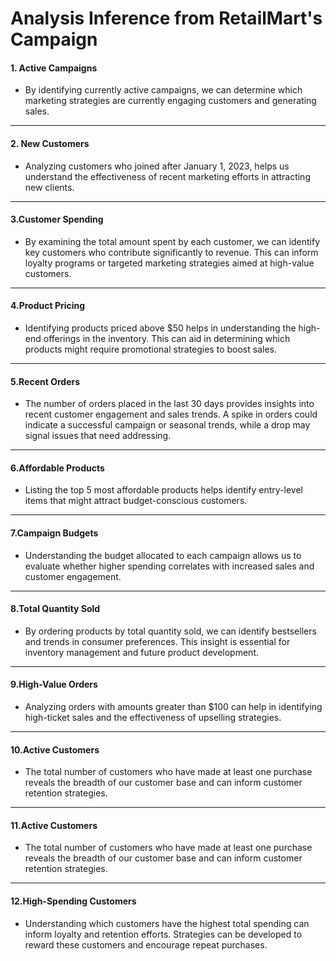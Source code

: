 # Analysis Inference from RetailMart's Campaign

#### 1. Active Campaigns

- By identifying currently active campaigns, we can determine which marketing strategies are currently engaging customers and generating sales.

---

#### 2. New Customers

- Analyzing customers who joined after January 1, 2023, helps us understand the effectiveness of recent marketing efforts in attracting new clients.


--- 

#### 3.Customer Spending 
- By examining the total amount spent by each customer, we can identify key customers who contribute significantly to revenue. This can inform loyalty programs or targeted marketing strategies aimed at high-value customers.

---
#### 4.Product Pricing 
- Identifying products priced above $50 helps in understanding the high-end offerings in the inventory. This can aid in determining which products might require promotional strategies to boost sales.

---

#### 5.Recent Orders 
- The number of orders placed in the last 30 days provides insights into recent customer engagement and sales trends. A spike in orders could indicate a successful campaign or seasonal trends, while a drop may signal issues that need addressing.

---
#### 6.Affordable Products 
- Listing the top 5 most affordable products helps identify entry-level items that might attract budget-conscious customers.

---
#### 7.Campaign Budgets 
- Understanding the budget allocated to each campaign allows us to evaluate whether higher spending correlates with increased sales and customer engagement.

---
#### 8.Total Quantity Sold 
- By ordering products by total quantity sold, we can identify bestsellers and trends in consumer preferences. This insight is essential for inventory management and future product development.

---
#### 9.High-Value Orders 
- Analyzing orders with amounts greater than $100 can help in identifying high-ticket sales and the effectiveness of upselling strategies.

---
#### 10.Active Customers 
- The total number of customers who have made at least one purchase reveals the breadth of our customer base and can inform customer retention strategies.

---
#### 11.Active Customers 
- The total number of customers who have made at least one purchase reveals the breadth of our customer base and can inform customer retention strategies.

---
#### 12.High-Spending Customers 
- Understanding which customers have the highest total spending can inform loyalty and retention efforts. Strategies can be developed to reward these customers and encourage repeat purchases.